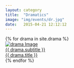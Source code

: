 ```yaml
---
layout: category
title:  "Dramatics"
image: "img/events/dr.jpg"
date:   2015-04-21 12:12:12
---
```

<section class="no-padding" id="portfolio">
    <div class="container-fluid">
        <div class="row no-gutter">
            {% for drama in site.drama %}
                <div class="col-lg-4 col-sm-6">
                    <a href="{{ drama.url }}" class="portfolio-box">
                        <img src="{{ drama.image }}" class="img-responsive" alt="drama Image">
                        <div class="portfolio-box-caption">
                            <div class="portfolio-box-caption-content">
                                <div class="project-category text-faded">
                                    {{ drama.subtitle }}
                                </div>
                                <div class="project-name">
                                    {{ drama.title }}
                                </div>
                            </div>
                        </div>
                    </a>
                </div>
            {% endfor %}
        </div>
    </div>
</section>
